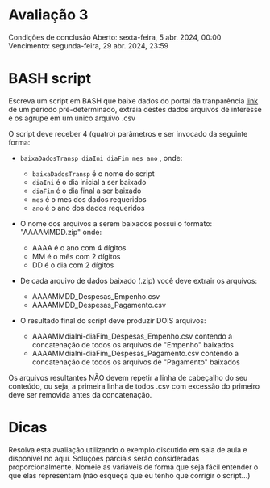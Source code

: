 # Avaliação 3
Condições de conclusão
Aberto: sexta-feira, 5 abr. 2024, 00:00
Vencimento: segunda-feira, 29 abr. 2024, 23:59

# BASH script

Escreva um script em BASH que baixe dados do portal da tranparência 
[link](http://portaldatransparencia.gov.br/download-de-dados/despesas) 
de um período pré-determinado, extraia destes dados arquivos de interesse e os agrupe em um único arquivo .csv

O script deve receber 4 (quatro) parâmetros e ser invocado da seguinte forma:

* `baixaDadosTransp diaIni diaFim mes ano` , onde:
    * `baixaDadosTransp` é o nome do script
    * `diaIni` é o dia inicial a ser baixado
    * `diaFim` é o dia final a ser baixado
    * `mes` é o mes dos dados requeridos
    * `ano` é o ano dos dados requeridos

* O nome dos arquivos a serem baixados possui o formato: "AAAAMMDD.zip" onde:
    * AAAA é o ano com 4 dígitos
    * MM é o mês com 2 dígitos
    * DD é o dia com 2 dígitos

* De cada arquivo de dados baixado (.zip) você deve extrair os arquivos:
    * AAAAMMDD_Despesas_Empenho.csv
    * AAAAMMDD_Despesas_Pagamento.csv

* O resultado final do script deve produzir DOIS arquivos:
    * AAAAMMdiaIni-diaFim_Despesas_Empenho.csv contendo a concatenação de todos os arquivos de "Empenho" baixados
    * AAAAMMdiaIni-diaFim_Despesas_Pagamento.csv contendo a concatenação de todos os arquivos de "Pagamento" baixados

Os arquivos resultantes NÃO devem repetir a linha de cabeçalho do seu conteúdo, ou seja, a primeira linha de todos .csv com excessão do primeiro deve ser removida antes da concatenação.

# Dicas
Resolva esta avaliação utilizando o exemplo discutido em sala de aula e disponível no aqui.
Soluções parciais serão consideradas proporcionalmente.
Nomeie as variáveis de forma que seja fácil entender o que elas representam (não esqueça que eu tenho que corrigir o script...)